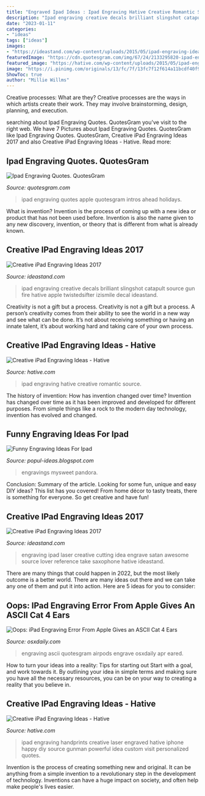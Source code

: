 ```yaml
---
title: "Engraved Ipad Ideas : Ipad Engraving Hative Creative Romantic Source"
description: "Ipad engraving creative decals brilliant slingshot catapult source gun fire hative apple twistedsifter izismile decal ideastand"
date: "2023-01-11"
categories:
- "ideas"
tags: ["ideas"]
images:
- "https://ideastand.com/wp-content/uploads/2015/05/ipad-engraving-ideas/15-ipad-engraving-ideas.jpg"
featuredImage: "https://cdn.quotesgram.com/img/67/24/2133295820-ipad-engraving.jpg"
featured_image: "https://hative.com/wp-content/uploads/2015/05/ipad-engraving-ideas/21-ipad-engraving-ideas.jpg"
image: "https://i.pinimg.com/originals/13/fc/7f/13fc7f12f614a11bcdf40f90525dca52.jpg"
ShowToc: true
author: "Millie Willms"
---
```



Creative processes: What are they?
Creative processes are the ways in which artists create their work. They may involve brainstorming, design, planning, and execution.

	

		
searching about Ipad Engraving Quotes. QuotesGram you've visit to the right web. We have 7 Pictures about Ipad Engraving Quotes. QuotesGram like Ipad Engraving Quotes. QuotesGram, Creative iPad Engraving Ideas 2017 and also Creative iPad Engraving Ideas - Hative. Read more:
		
    
## Ipad Engraving Quotes. QuotesGram

<img loading=lazy src="https://cdn.quotesgram.com/img/67/24/2133295820-ipad-engraving.jpg" onerror="this.onerror=null;this.src='https://tse1.mm.bing.net/th?id=OIP.hnzBsV-uLQZLaXRYIe3tAwHaEz&amp;pid=15.1';" alt="Ipad Engraving Quotes. QuotesGram">

_Source: quotesgram.com_

>ipad engraving quotes apple quotesgram intros ahead holidays. 

	

What is invention?
Invention is the process of coming up with a new idea or product that has not been used before. Invention is also the name given to any new discovery, invention, or theory that is different from what is already known.

    
## Creative IPad Engraving Ideas 2017

<img loading=lazy src="https://ideastand.com/wp-content/uploads/2015/05/ipad-engraving-ideas/15-ipad-engraving-ideas.jpg" onerror="this.onerror=null;this.src='https://tse4.mm.bing.net/th?id=OIP.vty67sDQN3c0LKPkfgZ5KAHaID&amp;pid=15.1';" alt="Creative iPad Engraving Ideas 2017">

_Source: ideastand.com_

>ipad engraving creative decals brilliant slingshot catapult source gun fire hative apple twistedsifter izismile decal ideastand. 

	

Creativity is not a gift but a process.
Creativity is not a gift but a process. A person’s creativity comes from their ability to see the world in a new way and see what can be done. It’s not about receiving something or having an innate talent, it’s about working hard and taking care of your own process.

    
## Creative IPad Engraving Ideas - Hative

<img loading=lazy src="https://hative.com/wp-content/uploads/2015/05/ipad-engraving-ideas/21-ipad-engraving-ideas.jpg" onerror="this.onerror=null;this.src='https://tse4.mm.bing.net/th?id=OIP.SlKafMCou82g4kW_Fa6jMQHaK6&amp;pid=15.1';" alt="Creative iPad Engraving Ideas - Hative">

_Source: hative.com_

>ipad engraving hative creative romantic source. 

	

The history of invention: How has invention changed over time?
Invention has changed over time as it has been improved and developed for different purposes. From simple things like a rock to the modern day technology, invention has evolved and changed.

    
## Funny Engraving Ideas For Ipad

<img loading=lazy src="https://i.pinimg.com/originals/13/fc/7f/13fc7f12f614a11bcdf40f90525dca52.jpg" onerror="this.onerror=null;this.src='https://tse2.mm.bing.net/th?id=OIP.7rMlnOKEaLH28BqLek33rgHaFe&amp;pid=15.1';" alt="Funny Engraving Ideas For Ipad">

_Source: popul-ideas.blogspot.com_

>engravings mysweet pandora. 

	

Conclusion: Summary of the article.
Looking for some fun, unique and easy DIY ideas? This list has you covered! From home décor to tasty treats, there is something for everyone. So get creative and have fun!

    
## Creative IPad Engraving Ideas 2017

<img loading=lazy src="https://ideastand.com/wp-content/uploads/2015/05/ipad-engraving-ideas/8-ipad-engraving-ideas.jpg" onerror="this.onerror=null;this.src='https://tse3.mm.bing.net/th?id=OIP.mMTlojxVgw4Xl-EuSeYDVgHaJV&amp;pid=15.1';" alt="Creative iPad Engraving Ideas 2017">

_Source: ideastand.com_

>engraving ipad laser creative cutting idea engrave satan awesome source lover reference take saxophone hative ideastand. 

	

There are many things that could happen in 2022, but the most likely outcome is a better world. There are many ideas out there and we can take any one of them and put it into action. Here are 5 ideas for you to consider: 

    
## Oops: IPad Engraving Error From Apple Gives An ASCII Cat 4 Ears

<img loading=lazy src="https://cdn.osxdaily.com/wp-content/uploads/2011/04/four-eared-cat-ipad-engraving-error.jpg" onerror="this.onerror=null;this.src='https://tse1.mm.bing.net/th?id=OIP.m_gLlhb5vL0qMKB6WCExAAHaIg&amp;pid=15.1';" alt="Oops: iPad Engraving Error From Apple Gives an ASCII Cat 4 Ears">

_Source: osxdaily.com_

>engraving ascii quotesgram airpods engrave osxdaily apr eared. 

	

How to turn your ideas into a reality: Tips for starting out
Start with a goal, and work towards it. By outlining your idea in simple terms and making sure you have all the necessary resources, you can be on your way to creating a reality that you believe in.

    
## Creative IPad Engraving Ideas - Hative

<img loading=lazy src="https://hative.com/wp-content/uploads/2015/05/ipad-engraving-ideas/2-ipad-engraving-ideas.jpg" onerror="this.onerror=null;this.src='https://tse4.mm.bing.net/th?id=OIP.mrhBZ-TSbaNytj_5zYGdeAHaLL&amp;pid=15.1';" alt="Creative iPad Engraving Ideas - Hative">

_Source: hative.com_

>ipad engraving handprints creative laser engraved hative iphone happy diy source gunman powerful idea custom visit personalized quotes. 

	

Invention is the process of creating something new and original. It can be anything from a simple invention to a revolutionary step in the development of technology. Inventions can have a huge impact on society, and often help make people's lives easier.

